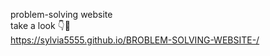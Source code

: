 problem-solving website <br>
take a look 👇👀 <br>
https://sylvia5555.github.io/BROBLEM-SOLVING-WEBSITE-/
